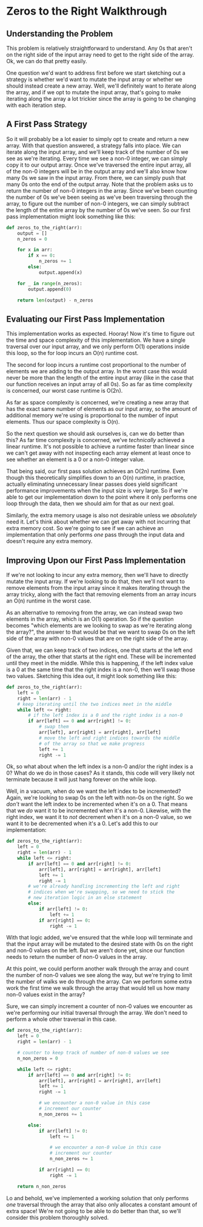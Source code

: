 # Zeros to the Right Walkthrough

## Understanding the Problem

This problem is relatively straightforward to understand. Any 0s that
aren't on the right side of the input array need to get to the right
side of the array. Ok, we can do that pretty easily.

One question we'd want to address first before we start sketching out a
strategy is whether we'd want to mutate the input array or whether we
should instead create a new array. Well, we'll definitely want to
iterate along the array, and if we opt to mutate the input array, that's
going to make iterating along the array a lot trickier since the array
is going to be changing with each iteration step.

## A First Pass Strategy

So it will probably be a lot easier to simply opt to create and return a
new array. With that question answered, a strategy falls into place.
We can iterate along the input array, and we'll keep track of the number
of 0s we see as we're iterating. Every time we see a non-0 integer, we
can simply copy it to our output array. Once we've traversed the entire
input array, all of the non-0 integers will be in the output array and
we'll also know how many 0s we saw in the input array. From there, we
can simply push that many 0s onto the end of the output array. Note that
the problem asks us to return the number of non-0 integers in the array.
Since we've been counting the number of 0s we've been seeing as we've
been traversing through the array, to figure out the number of non-0
integers, we can simply subtract the length of the entire array by the
number of 0s we've seen. So our first pass implementation might look
something like this:

```python
def zeros_to_the_right(arr):
    output = []
    n_zeros = 0

    for x in arr:
        if x == 0:
            n_zeros += 1
        else:
            output.append(x)

    for _ in range(n_zeros):
        output.append(0)

    return len(output) - n_zeros
```

## Evaluating our First Pass Implementation

This implementation works as expected. Hooray! Now it's time to figure
out the time and space complexity of this implementation. We have a
single traversal over our input array, and we only perform O(1)
operations inside this loop, so the for loop incurs an O(n) runtime
cost.

The second for loop incurs a runtime cost proportional to the number
of elements we are adding to the output array. In the worst case this
would never be more than the length of the entire input array (like in
the case that our function receives an input array of all 0s). So as far
as time complexity is concerned, our worst case runtime is O(2n).

As far as space complexity is concerned, we're creating a new array that
has the exact same number of elements as our input array, so the amount
of additional memory we're using is proportional to the number of input
elements. Thus our space complexity is O(n).

So the next question we should ask ourselves is, can we do better than
this? As far time complexity is concerned, we've _technically_ achieved a
linear runtime. It's not possible to achieve a runtime faster than
linear since we can't get away with not inspecting each array element at
least once to see whether an element is a 0 or a non-0 integer value.

That being said, our first pass solution achieves an O(2n) runtime. Even
though this theoretically simplifies down to an O(n) runtime, in
practice, actually eliminating unnecessary linear passes does yield
significant performance improvements when the input size is very large.
So if we're able to get our implementation down to the point where it
only performs one loop through the data, then we should aim for that as
our next goal.

Similarly, the extra memory usage is also not desirable unless we
_absolutely_ need it. Let's think about whether we can get away with not
incurring that extra memory cost. So we're going to see if we can
achieve an implementation that only performs _one_ pass through the
input data and doesn't require any extra memory.

## Improving Upon our First Pass Implementation

If we're not looking to incur any extra memory, then we'll have to
directly mutate the input array. If we're looking to do that, then we'll
not want to remove elements from the input array since it makes iterating
through the array tricky, along with the fact that removing elements
from an array incurs an O(n) runtime in the worst case.

As an alternative to removing from the array, we can instead swap two
elements in the array, which is an O(1) operation. So if the question
becomes "which elements are we looking to swap as we're iterating along
the array?", the answer to that would be that we want to swap 0s on the
left side of the array with non-0 values that are on the right side of
the array.

Given that, we can keep track of two indices, one that starts at the
left end of the array, the other that starts at the right end. These
will be incremented until they meet in the middle. While this is happening,
if the left index value is a 0 at the same time that the right index is
a non-0, then we'll swap those two values. Sketching this idea out, it
might look something like this:

```python
def zeros_to_the_right(arr):
    left = 0
    right = len(arr) - 1
    # keep iterating until the two indices meet in the middle
    while left <= right:
        # if the left index is a 0 and the right index is a non-0
        if arr[left] == 0 and arr[right] != 0:
            # swap them
            arr[left], arr[right] = arr[right], arr[left]
            # move the left and right indices towards the middle
            # of the array so that we make progress
            left += 1
            right -= 1
```

Ok, so what about when the left index is a non-0 and/or the right index
is a 0? What do we do in those cases? As it stands, this code will very
likely not terminate because it will just hang forever on the while
loop.

Well, in a vacuum, when do we want the left index to be incremented?
Again, we're looking to swap 0s on the left with non-0s on the right. So
we _don't_ want the left index to be incremented when it's on a 0. That
means that we _do_ want it to be incremented when it's a non-0.
Likewise, with the right index, we want it to _not_ decrement when it's
on a non-0 value, so we want it to be decremented when it's a 0. Let's
add this to our implementation:

```python
def zeros_to_the_right(arr):
    left = 0
    right = len(arr) - 1
    while left <= right:
        if arr[left] == 0 and arr[right] != 0:
            arr[left], arr[right] = arr[right], arr[left]
            left += 1
            right -= 1
        # we're already handling incrementing the left and right
        # indices when we're swapping, so we need to stick the
        # new iteration logic in an else statement
        else:
            if arr[left] != 0:
                left += 1
            if arr[right] == 0:
                right -= 1
```

With that logic added, we've ensured that the while loop will terminate
and that the input array will be mutated to the desired state with 0s on
the right and non-0 values on the left. But we aren't done yet, since
our function needs to return the number of non-0 values in the array.

At this point, we could perform another walk through the array and count
the number of non-0 values we see along the way, but we're trying to
limit the number of walks we do through the array. Can we perform some
extra work the first time we walk through the array that would tell us
how many non-0 values exist in the array?

Sure, we can simply increment a counter of non-0 values we encounter as
we're performing our initial traversal through the array. We don't need
to perform a whole other traversal in this case.

```python
def zeros_to_the_right(arr):
    left = 0
    right = len(arr) - 1

    # counter to keep track of number of non-0 values we see
    n_non_zeros = 0

    while left <= right:
        if arr[left] == 0 and arr[right] != 0:
            arr[left], arr[right] = arr[right], arr[left]
            left += 1
            right -= 1

            # we encounter a non-0 value in this case
            # increment our counter
            n_non_zeros += 1

        else:
            if arr[left] != 0:
                left += 1

                # we encounter a non-0 value in this case
                # increment our counter
                n_non_zeros += 1

            if arr[right] == 0:
                right -= 1

    return n_non_zeros
```

Lo and behold, we've implemented a working solution that only performs
_one_ traversal through the array that also only allocates a constant
amount of extra space! We're not going to be able to do better than that,
so we'll consider this problem thoroughly solved.
